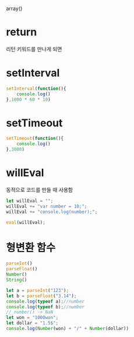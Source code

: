 array()

# return
리턴 키워드를 만나게 되면

# setInterval
```js
setInterval(function(){
    console.log()
},1000 * 60 * 10)
```

# setTimeout
```js
setTimeout(function(){
    console.log()
},3000)
```

# willEval
동적으로 코드를 만들 때 사용함
```js
let willEval = "";
willEval += "var number = 10;";
willEval += "console.log(number);";

eval(willEval);
```

# 형변환 함수
```js
parseInt()
parseFloat()
Number()
String()
```

```js
let a = parseInt("123");
let b = parseFloat("3.14");
console.log(typeof a);//number
console.log(typeof b);//number
// number() -> NaN
let won = "1000won";
let dollar = "1.5$";
console.log(Number(won) + "/" + Number(dollar))
```